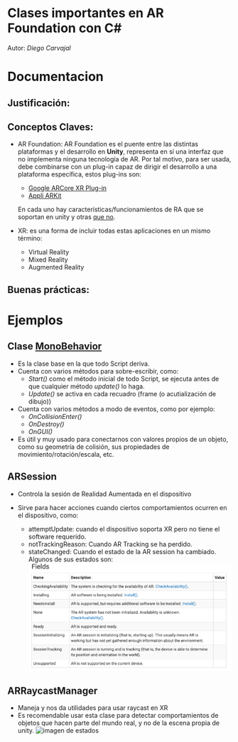# Clases importantes en AR Foundation con C#

Autor: _Diego Carvajal_

# Documentacion

## Justificación:

## Conceptos Claves:

- AR Foundation: AR Foundation es el puente entre las distintas plataformas y el desarrollo en **Unity**, representa en sí una interfaz que no implementa ninguna tecnología de AR. Por tal motivo, para ser usada, debe combinarse con un plug-in capaz de dirigir el desarrollo a una plataforma específica, estos plug-ins son:

  - [Google ARCore XR Plug-in](https://docs.unity3d.com/Packages/com.unity.xr.arcore@5.0/manual/index.html)
  - [Appli ARKit](https://docs.unity3d.com/Packages/com.unity.xr.arkit@5.0/manual/index.html)

  En cada uno hay características/funcionamientos de RA que se soportan en unity y otras [que no](https://docs.unity3d.com/Packages/com.unity.xr.arfoundation@5.0/manual/index.html).

- XR: es una forma de incluir todas estas aplicaciones en un mismo término:
  - Virtual Reality
  - Mixed Reality
  - Augmented Reality

## Buenas prácticas:

# Ejemplos

## Clase [MonoBehavior](https://docs.unity3d.com/2021.2/Documentation/ScriptReference/MonoBehaviour.html)

- Es la clase base en la que todo Script deriva.
- Cuenta con varios métodos para sobre-escribir, como:
  - _Start()_ como el método inicial de todo Script, se ejecuta antes de que cualquier método _update()_ lo haga.
  - _Update()_ se activa en cada recuadro (frame (o acutialización de dibujo))
- Cuenta con varios métodos a modo de eventos, como por ejemplo:
  - _OnCollisionEnter()_
  - _OnDestroy()_
  - _OnGUI()_
- Es útil y muy usado para conectarnos con valores propios de un objeto, como su geometría de colisión, sus propiedades de movimiento/rotación/escala, etc.

## ARSession

- Controla la sesión de Realidad Aumentada en el dispositivo
- Sirve para hacer acciones cuando ciertos comportamientos ocurren en el dispositivo, como:

  - attemptUpdate: cuando el dispositivo soporta XR pero no tiene el software requerido.
  - notTrackingReason: Cuando AR Tracking se ha perdido.
  - stateChanged: Cuando el estado de la AR session ha cambiado.
    Algunos de sus estados son:
    ![imagen de estados](/images/ARSession/states.png)

## ARRaycastManager

- Maneja y nos da utilidades para usar raycast en XR 
- Es recomendable usar esta clase para detectar comportamientos de objetos que hacen parte del mundo real, y no de la escena propia de unity.
![imagen de estados](/images/ARRayCast/hitTest.gif)

